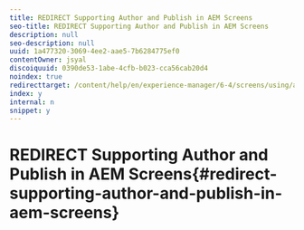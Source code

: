 ```yaml
---
title: REDIRECT Supporting Author and Publish in AEM Screens
seo-title: REDIRECT Supporting Author and Publish in AEM Screens
description: null
seo-description: null
uuid: 1a477320-3069-4ee2-aae5-7b6284775ef0
contentOwner: jsyal
discoiquuid: 0390de53-1abe-4cfb-b023-cca56cab20d4
noindex: true
redirecttarget: /content/help/en/experience-manager/6-4/screens/using/author-and-publish
index: y
internal: n
snippet: y
---
```


# REDIRECT Supporting Author and Publish in AEM Screens{#redirect-supporting-author-and-publish-in-aem-screens}

